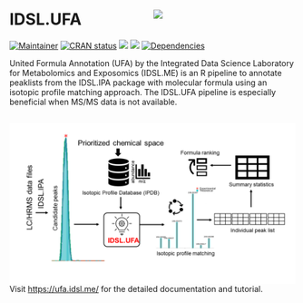 # IDSL.UFA<img src='UFA_educational_files/Figures/IDSL.IPA-logo.PNG' width="250px" align="right" />

<!-- badges: start -->
[![Maintainer](https://img.shields.io/badge/maintainer-Sadjad_Fakouri_Baygi-blue)](https://github.com/sajfb)
[![CRAN status](https://www.r-pkg.org/badges/version/IDSL.UFA)](https://cran.r-project.org/package=IDSL.UFA)
![](http://cranlogs.r-pkg.org/badges/IDSL.UFA?color=orange)
![](http://cranlogs.r-pkg.org/badges/grand-total/IDSL.UFA?color=brightgreen)
[![Dependencies](https://tinyverse.netlify.com/badge/IDSL.UFA)](https://cran.r-project.org/package=IDSL.UFA)
<!-- badges: end -->

United Formula Annotation (UFA) by the Integrated Data Science Laboratory for Metabolomics and Exposomics (IDSL.ME) is an R pipeline to annotate peaklists from the IDSL.IPA package with molecular formula using an isotopic profile matching approach. The IDSL.UFA pipeline is especially beneficial when MS/MS data is not available.

## <img src='UFA_educational_files/Figures/IDSL.UFA-TOC_Art.png' align="right" />

##
Visit https://ufa.idsl.me/ for the detailed documentation and tutorial.